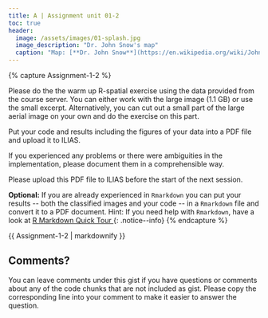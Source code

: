 ```yaml
--- 
title: A | Assignment unit 01-2
toc: true
header:
  image: /assets/images/01-splash.jpg
  image_description: "Dr. John Snow's map"
  caption: "Map: [**Dr. John Snow**](https://en.wikipedia.org/wiki/John_Snow) [Wellcome Library via wikimedia](https://w.wiki/QtV)"
---
```





{% capture Assignment-1-2 %}

Please do the the warm up R-spatial exercise using the data provided from the course server. You can either work with the large image (1.1 GB) or use the small excerpt. Alternatively, you can cut out a small part of the large aerial image on your own and do the exercise on this part.

Put your code and results including the figures of your data into a PDF file and upload it to ILIAS. 


If you experienced any problems or there were ambiguities in the implementation, please document them in a comprehensible way.

Please upload this PDF file to ILIAS before the start of the next session.

**Optional:**
If you are already experienced in `Rmarkdown` you can put your results -- both the classified images and your code -- in a `Rmarkdown` file and convert it to a PDF document.
Hint: If you need help with `Rmarkdown`, have a look at [R Markdown Quick Tour
](https://rmarkdown.rstudio.com/authoring_quick_tour.html)
{: .notice--info}
{% endcapture %}
<div class="notice--success">
  {{ Assignment-1-2 | markdownify }}
</div> 


## Comments?
You can leave comments under this gist if you have questions or comments about any of the code chunks that are not included as gist. Please copy the corresponding line into your comment to make it easier to answer the question. 



<script src="https://utteranc.es/client.js"
        repo="GeoMOER/geoAI"
        issue-term="GeoAI_2022_unit_01_assignment_1_2"
        theme="github-light"
        crossorigin="anonymous"
        async>
</script>

